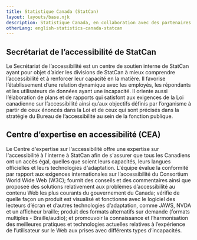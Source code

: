 ```yaml
---
title: Statistique Canada (StatCan)
layout: layouts/base.njk
description: Statistique Canada, en collaboration avec des partenaires d'Emploi et D&eacute;veloppement social Canada, continuera d'&eacute;laborer et de diffuser des produits permettant de mieux comprendre les exp&eacute;riences des Canadiens en mati&egrave;re d'accessibilit&eacute;. Le <a href="https://www.statcan.gc.ca/fr/themes-debut/accessibilite">carrefour de donn&eacute;es sur l'accessibilit&eacute;</a> offre un emplacement centralis&eacute; de sujets li&eacute;s &agrave; l'accessibilit&eacute; et &agrave; l'incapacit&eacute; par le biais de tableaux de donn&eacute;es, d'articles, d'infographies et d'outils interactifs de visualisation de donn&eacute;es.
otherLang: english-statistics-canada-statcan
---
```


<div class="row wb-eqht">
	<div class="col-md-6">
		<h2 class="h3">Secr&eacute;tariat de l&rsquo;accessibilit&eacute; de StatCan</h2>
Le Secrétariat de l’accessibilité est un centre de soutien interne de StatCan ayant pour objet d’aider les divisions de StatCan à mieux comprendre l’accessibilité et à renforcer leur capacité en la matière. Il favorise l’établissement d’une relation dynamique avec les employés, les répondants et les utilisateurs de données ayant une incapacité. Il oriente aussi l’élaboration de plans et de rapports qui satisfont aux exigences de la Loi canadienne sur l’accessibilité ainsi qu’aux objectifs définis par l’organisme à partir de ceux énoncés dans la Loi et de ceux qui sont précisés dans la stratégie du Bureau de l’accessibilité au sein de la fonction publique.
	</div>
	<div class="col-md-6">
		<h2 class="h3">Centre d&rsquo;expertise en accessibilit&eacute; (CEA)</h2>
Le Centre d'expertise sur l'accessibilité offre une expertise sur l'accessibilité à l'interne à StatCan afin de s'assurer que tous les Canadiens ont un accès égal, quelles que soient leurs capacités, leurs langues officielles et leurs technologies d'adaptation. L'équipe évalue la conformité par rapport aux exigences internationales sur l’accessibilité du Consortium World Wide Web (W3C); fournit des conseils et des commentaires ainsi que proposeé des solutions relativement aux problèmes d’accessibilité au contenu Web les plus courants du gouvernement du Canada; vérifie de quelle façon un produit est visualisé et fonctionne avec le logiciel des lecteurs d’écran et d’autres technologies d’adaptation, comme JAWS, NVDA et un afficheur braille; produit des formats alternatifs sur demande (formats multiples - Braille/audio); et promouvoir la connaissance et l’harmonisation des meilleures pratiques et technologies actuelles relatives à l’expérience de l’utilisateur sur le Web aux prises avec différents types d’incapacités.
	</div>
</div>
